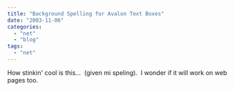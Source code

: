 ```yaml
---
title: "Background Spelling for Avalon Text Boxes"
date: "2003-11-06"
categories: 
  - "net"
  - "blog"
tags: 
  - "net"
---
```


How stinkin' cool is this...  (given mi speling).  I wonder if it will work on web pages too.

